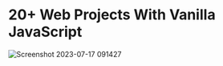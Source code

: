 # 20+ Web Projects With Vanilla JavaScript
![Screenshot 2023-07-17 091427](https://github.com/YousefMaher179/Kalbonyan-Elmarsos/assets/106788176/e57f7f53-5e79-45a8-9050-2014d07953aa)
